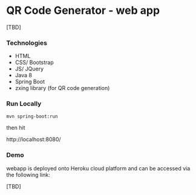 # QR Code Generator - web app

[TBD]

### Technologies

- HTML
- CSS/ Bootstrap
- JS/ JQuery
- Java 8
- Spring Boot
- zxing library (for QR code generation)


### Run Locally

```bash
mvn spring-boot:run
```

then hit 

http://localhost:8080/

### Demo

webapp is deployed onto Heroku cloud platform and can be accessed via the following link:

[TBD]

